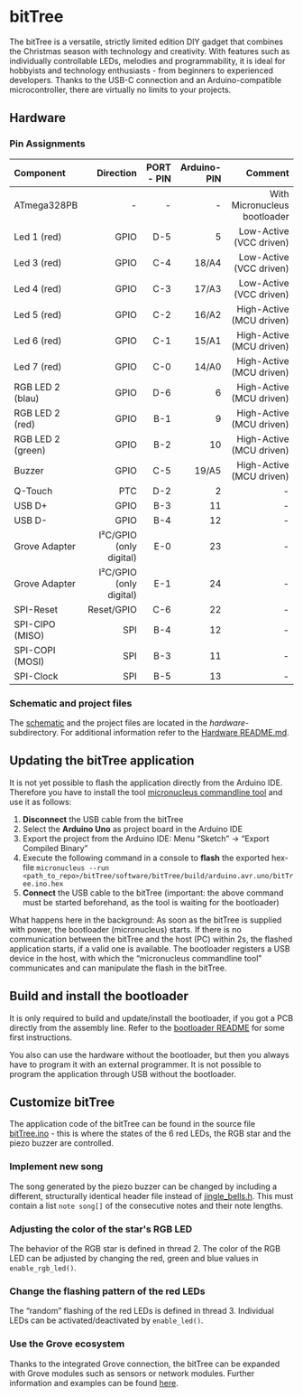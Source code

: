 # bitTree

The bitTree is a versatile, strictly limited edition DIY gadget that combines the Christmas season with technology and creativity. With features such as individually controllable LEDs, melodies and programmability, it is ideal for hobbyists and technology enthusiasts - from beginners to experienced developers. Thanks to the USB-C connection and an Arduino-compatible microcontroller, there are virtually no limits to your projects.

## Hardware

### Pin Assignments

| Component         |               Direction | PORT - PIN | Arduino-PIN |                      Comment |
|:------------------|------------------------:|-----------:|------------:|-----------------------------:|
| ATmega328PB       |                       - |          - |           - | With Micronucleus bootloader |
| Led 1 (red)       |                    GPIO |        D-5 |           5 |      Low-Active (VCC driven) |
| Led 3 (red)       |                    GPIO |        C-4 |       18/A4 |      Low-Active (VCC driven) |
| Led 4 (red)       |                    GPIO |        C-3 |       17/A3 |      Low-Active (VCC driven) |
| Led 5 (red)       |                    GPIO |        C-2 |       16/A2 |     High-Active (MCU driven) |
| Led 6 (red)       |                    GPIO |        C-1 |       15/A1 |     High-Active (MCU driven) |
| Led 7 (red)       |                    GPIO |        C-0 |       14/A0 |     High-Active (MCU driven) |
| RGB LED 2 (blau)  |                    GPIO |        D-6 |           6 |     High-Active (MCU driven) |
| RGB LED 2 (red)   |                    GPIO |        B-1 |           9 |     High-Active (MCU driven) |
| RGB LED 2 (green) |                    GPIO |        B-2 |          10 |     High-Active (MCU driven) |
| Buzzer            |                    GPIO |        C-5 |       19/A5 |     High-Active (MCU driven) |
| Q-Touch           |                     PTC |        D-2 |           2 |                            - |
| USB D+            |                    GPIO |        B-3 |          11 |                            - |
| USB D-            |                    GPIO |        B-4 |          12 |                            - |
| Grove Adapter     | I²C/GPIO (only digital) |        E-0 |          23 |                            - |
| Grove Adapter     | I²C/GPIO (only digital) |        E-1 |          24 |                            - |
| SPI-Reset         |              Reset/GPIO |        C-6 |          22 |                            - |
| SPI-CIPO (MISO)   |                     SPI |        B-4 |          12 |                            - |
| SPI-COPI (MOSI)   |                     SPI |        B-3 |          11 |                            - |
| SPI-Clock         |                     SPI |        B-5 |          13 |                            - |

### Schematic and project files

The [schematic](./hardware/bitTree-Schematic.pdf) and the project files are located in the *hardware*-subdirectory. For additional information refer to the [Hardware README.md](./hardware/README.md).

## Updating the bitTree application

It is not yet possible to flash the application directly from the Arduino IDE. Therefore you have to install the tool [micronucleus commandline tool](https://github.com/micronucleus/micronucleus/tree/master/commandline) and use it as follows:

1. **Disconnect** the USB cable from the bitTree
2. Select the **Arduino Uno** as project board in the Arduino IDE
3. Export the project from the Arduino IDE: Menu “Sketch” -> “Export Compiled Binary”
4. Execute the following command in a console to **flash** the exported hex-file `micronucleus --run <path_to_repo>/bitTree/software/bitTree/build/arduino.avr.uno/bitTree.ino.hex`
5. **Connect** the USB cable to the bitTree (important: the above command must be started beforehand, as the tool is waiting for the bootloader)

What happens here in the background: As soon as the bitTree is supplied with power, the bootloader (micronucleus) starts. If there is no communication between the bitTree and the host (PC) within 2s, the flashed application starts, if a valid one is available.
The bootloader registers a USB device in the host, with which the “micronucleus commandline tool” communicates and can manipulate the flash in the bitTree.

## Build and install the bootloader

It is only required to build and update/install the bootloader, if you got a PCB directly from the assembly line. Refer to the [bootloader README](./software/bootloader/README.md) for some first instructions.

You also can use the hardware without the bootloader, but then you always have to program it with an external programmer. It is not possible to program the application through USB without the bootloader.

## Customize bitTree

The application code of the bitTree can be found in the source file [bitTree.ino](./software/bitTree/bitTree.ino) - this is where the states of the 6 red LEDs, the RGB star and the piezo buzzer are controlled.

### Implement new song

The song generated by the piezo buzzer can be changed by including a different, structurally identical header file instead of [jingle_bells.h](./software/bitTree/songs/jingle_bells.h).
This must contain a list `note song[]` of the consecutive notes and their note lengths.

### Adjusting the color of the star's RGB LED

The behavior of the RGB star is defined in thread 2.
The color of the RGB LED can be adjusted by changing the red, green and blue values in `enable_rgb_led()`.

### Change the flashing pattern of the red LEDs

The “random” flashing of the red LEDs is defined in thread 3.
Individual LEDs can be activated/deactivated by `enable_led()`.

### Use the Grove ecosystem

Thanks to the integrated Grove connection, the bitTree can be expanded with Grove modules such as sensors or network modules. Further information and examples can be found [here](https://wiki.seeedstudio.com/Grove_System/).

